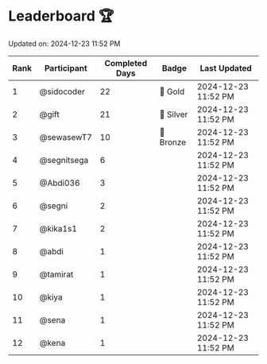 # Leaderboard 🏆

Updated on: 2024-12-23 11:52 PM

| Rank | Participant       | Completed Days | Badge      | Last Updated         |
|------|-------------------|----------------|------------|----------------------|
| 1    | @sidocoder        | 22             | 🏅 Gold     | 2024-12-23 11:52 PM |
| 2    | @gift             | 21             | 🥈 Silver   | 2024-12-23 11:52 PM |
| 3    | @sewasewT7        | 10             | 🥉 Bronze   | 2024-12-23 11:52 PM |
| 4    | @segnitsega       | 6              |            | 2024-12-23 11:52 PM |
| 5    | @Abdi036          | 3              |            | 2024-12-23 11:52 PM |
| 6    | @segni            | 2              |            | 2024-12-23 11:52 PM |
| 7    | @kika1s1          | 2              |            | 2024-12-23 11:52 PM |
| 8    | @abdi             | 1              |            | 2024-12-23 11:52 PM |
| 9    | @tamirat          | 1              |            | 2024-12-23 11:52 PM |
| 10   | @kiya             | 1              |            | 2024-12-23 11:52 PM |
| 11   | @sena             | 1              |            | 2024-12-23 11:52 PM |
| 12   | @kena             | 1              |            | 2024-12-23 11:52 PM |
